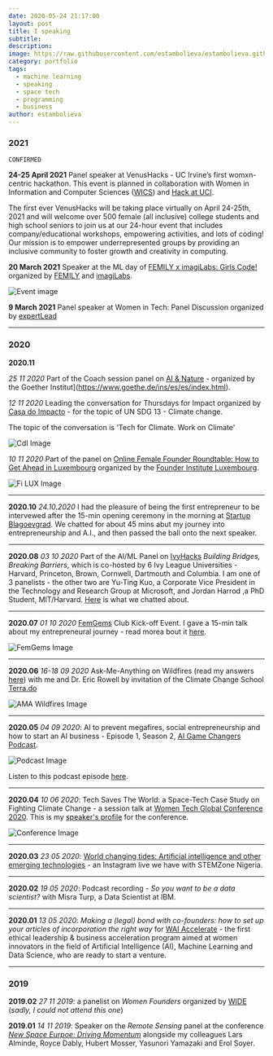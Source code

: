 ```yaml
---
date: 2020-05-24 21:17:00
layout: post
title: I speaking
subtitle:
description: 
image: https://raw.githubusercontent.com/estambolieva/estambolieva.github.io/master/assets/img/uploads/I_speaking/Katia_New_Space.png
category: portfolio
tags:
  - machine learning
  - speaking
  - space tech
  - programming
  - business
author: estambolieva
---
```



### 2021

`CONFIRMED`

**24-25 April 2021** Panel speaker at VenusHacks - UC Irvine’s first womxn-centric hackathon. This event is planned in collaboration with Women in Information and Computer Sciences ([WICS](https://wics.ics.uci.edu/)) and [Hack at UCI](https://hack.ics.uci.edu/).

The first ever VenusHacks will be taking place virtually on April 24-25th, 2021 and will welcome over 500 female (all inclusive) college students and high school seniors to join us at our 24-hour event that includes company/educational workshops, empowering activities, and lots of coding! Our mission is to empower underrepresented groups by providing an inclusive community to foster growth and creativity in computing. 


**20 March 2021** Speaker at the ML day of [FEMILY x imagiLabs: Girls Code!](https://www.femilysf.com/girls-code-fest) organized by [FEMILY](https://www.instagram.com/femilysf/) and [imagiLabs](https://imagilabs.com/).

![Event image](https://raw.githubusercontent.com/estambolieva/estambolieva.github.io/master/assets/img/uploads/Femily_Kat_Stam.png)



**9 March 2021** Panel speaker at Women in Tech: Panel Discussion organized by [expertLead](https://expertlead.com/)

---


### 2020

**2020.11** 


*25 11 2020* Part of the Coach session panel on [AI & Nature](https://www.goethe.de/prj/one/en/gea/for/cle.cfm?event_id=22024225) - organized by the Goether Institut](https://www.goethe.de/ins/es/es/index.html).


*12 11 2020* Leading the conversation for Thursdays for Impact organized by [Casa do Impacto](https://casadoimpacto.scml.pt/) - for the topic of UN SDG 13 - Climate change.

The topic of the conversation is 'Tech for Climate. Work on Climate'

![CdI Image](https://raw.githubusercontent.com/estambolieva/estambolieva.github.io/master/assets/img/uploads/twi_fb_ninaspace_november.png)

*10 11 2020* Part of the panel on [Online Female Founder Roundtable: How to Get Ahead in Luxembourg](https://fi.co/event/online-female-founder-roundtable-how-to-get-ahead-in-luxembourg-luxembourg-virtual-fall-2020) organized by the [Founder Institute Luxembourg](https://fi.co/).

![Fi LUX Image](https://raw.githubusercontent.com/estambolieva/estambolieva.github.io/master/assets/img/uploads/fi_lux_2020_11.jpeg)

---

**2020.10** *24.10.2020* I had the pleasure of being the first entrepreneur to be intervewed after the 15-min opening ceremony in the morning at [Startup Blagoevgrad](https://startupatblagoevgrad.org/). We chatted for about 45 mins abut my journey into entrepreneurship and A.I., and then passed the ball onto the next speaker.

---

**2020.08** *03 10 2020* Part of the AI/ML Panel on [IvyHacks](https://ivyhacks.com/) *Building Bridges, Breaking Barriers*, which is co-hosted by 6 Ivy League Universities - Harvard, Princeton, Brown, Cornwell, Dartmouth and Columbia. I am one of 3 panelists - the other two are Yu-Ting Kuo, a Corporate Vice President in the Technology and Research Group at Microsoft, and Jordan Harrod ,a PhD Student, MIT/Harvard. [Here]() is what we chatted about.

--- 


**2020.07** *01 10 2020* [FemGems](https://www.femgems.club/) Club Kick-off Event. I gave a 15-min talk about my entrepreneural journey - read morea bout it [here](http://katstam.com/on-entrepreneurship/).

![FemGems Image](https://raw.githubusercontent.com/estambolieva/estambolieva.github.io/master/assets/img/uploads/2020_10_Femgem_Opening.jpeg)

--- 


**2020.06** *16-18 09 2020* Ask-Me-Anything on Wildfires (read my answers [here](http://katstam.com/ask-me-anything-wildfires/)) with me and Dr. Eric Rowell by invitation of the Climate Change School [Terra.do](https://www.terra.do/)

![AMA Wildfires Image](https://github.com/estambolieva/estambolieva.github.io/raw/master/assets/img/uploads/I_speaking/Terrado_AMA_wildfires.jpg)

--- 


**2020.05** *04 09 2020*: AI to prevent megafires, social entrepreneurship and how to start an AI business - Episode 1, Season 2, [AI Game Changers Podcast](http://www.buzzsprout.com/1064803).

![Podcast Image](https://github.com/estambolieva/estambolieva.github.io/raw/master/assets/img/uploads/I_speaking/AI_game_changers.jpeg)

Listen to this podcast episode [here](https://www.buzzsprout.com/1064803/5292717-ai-game-changers-s2-ekaterina-stambolieva-nina-space).	

--- 


**2020.04** *10 06 2020*: Tech Saves The World: a Space-Tech Case Study on Fighting Climate Change - a session talk at [Women Tech Global Conference 2020](https://www.womentech.net/women-tech-conference). This is my [speaker's profile](https://www.womentech.net/speaker/Ekaterina/Stambolieva) for the conference.

![Conference Image](https://github.com/estambolieva/estambolieva.github.io/raw/master/assets/img/uploads/I_speaking/WTGC_2020.png)


--- 


**2020.03** *23 05 2020*: [World changing tides: Artificial intelligence and other emerging technologies](http://katstam.com/emerging-technologies/) - an Instagram live we have with STEMZone Nigeria.

--- 


**2020.02** *19 05 2020*: Podcast recording - *So you want to be a data scientist?* with Misra Turp, a Data Scientist at IBM.  

--- 


**2020.01** *13 05 2020*: *Making a (legal) bond with co-founders: how to set up your articles of incorporation the right way* for [WAI Accelerate](https://www.womeninai.co/waiaccelerate) - the first ethical leadership & business acceleration program aimed at women innovators in the field of Artificial Intelligence (AI), Machine Learning and Data Science, who are ready to start a venture.


---

### 2019


**2019.02** *27 11 2019*: a panelist on *Women Founders* organized by [WIDE](https://wide.lu/event/women-founders/) (*sadly, I could not attend this one*)

**2019.01** *14 11 2019*: Speaker on the *Remote Sensing* panel at the conference [*New Space Eurpoe: Driving Momentum*](http://2019.newspace-europe.lu/) alongside my colleagues Lars Alminde, Royce Dably, Hubert Mosser, Yasunori Yamazaki and Erol Soyer.